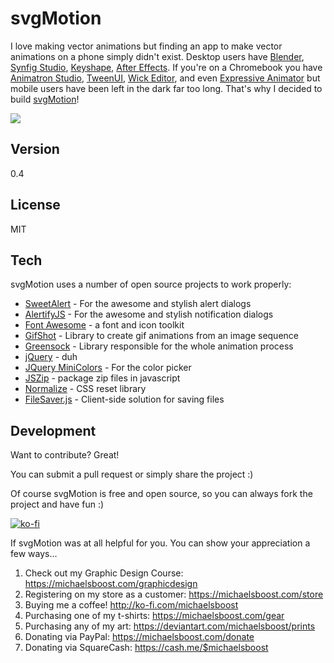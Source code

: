 svgMotion
===================

I love making vector animations but finding an app to make vector animations on a phone simply didn't exist. Desktop users have [Blender](https://blender.org/), [Synfig Studio](https://www.synfig.org/), [Keyshape](https://www.keyshapeapp.com/), [After Effects](https://www.adobe.com/products/aftereffects.html). If you're on a Chromebook you have [Animatron Studio](https://www.animatron.com/studio/), [TweenUI](https://tweenui.com/animator/), [Wick Editor](https://www.wickeditor.com/), and even [Expressive Animator](https://www.expressivesuite.com/) but mobile users have been left in the dark far too long. That's why I decided to build [svgMotion](https://michaelsboost.github.io/svgMotion)!

![](https://raw.githubusercontent.com/michaelsboost/svgMotion/gh-pages/screenshot.png)

Version
-------------

0.4

License
-------------

MIT

Tech
-------------

svgMotion uses a number of open source projects to work properly:

* [SweetAlert](https://sweetalert.js.org/guides/) - For the awesome and stylish alert dialogs
* [AlertifyJS](http://alertifyjs.com/) - For the awesome and stylish notification dialogs
* [Font Awesome](https://fontawesome.com/) - a font and icon toolkit
* [GifShot](https://yahoo.github.io/gifshot/) - Library to create gif animations from an image sequence
* [Greensock](https://greensock.com/) - Library responsible for the whole animation process
* [jQuery](http://jquery.com/) - duh
* [JQuery MiniColors](https://labs.abeautifulsite.net/jquery-minicolors/index.html) - For the color picker
* [JSZip](https://stuk.github.io/jszip/) - package zip files in javascript
* [Normalize](https://github.com/necolas/normalize.css) - CSS reset library
* [FileSaver.js](https://github.com/eligrey/FileSaver.js/) - Client-side solution for saving files

Development
-------------

Want to contribute? Great!  

You can submit a pull request or simply share the project :)

Of course svgMotion is free and open source, so you can always fork the project and have fun :)

[![ko-fi](https://az743702.vo.msecnd.net/cdn/kofi2.png?v=0)](https://ko-fi.com/michaelsboost)

If svgMotion was at all helpful for you. You can show your appreciation a few ways...

1) Check out my Graphic Design Course: https://michaelsboost.com/graphicdesign
2) Registering on my store as a customer: https://michaelsboost.com/store
3) Buying me a coffee! http://ko-fi.com/michaelsboost
4) Purchasing one of my t-shirts: https://michaelsboost.com/gear
5) Purchasing any of my art: https://deviantart.com/michaelsboost/prints
6) Donating via PayPal: https://michaelsboost.com/donate
7) Donating via SquareCash: https://cash.me/$michaelsboost